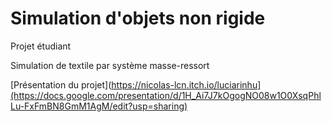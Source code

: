 # Simulation d'objets non rigide

Projet étudiant

Simulation de textile par système masse-ressort

[Présentation du projet](https://nicolas-lcn.itch.io/luciarinhu](https://docs.google.com/presentation/d/1H_Ai7J7kOgogNO08w1O0XsqPhlLu-FxFmBN8GmM1AgM/edit?usp=sharing)


